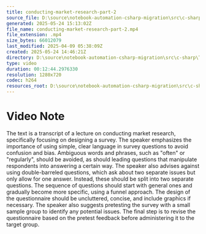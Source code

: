 ```yaml
---
title: conducting-market-research-part-2
source_file: D:\source\notebook-automation-csharp-migration\src\c-sharp\TestVideos\conducting-market-research-part-2.mp4
generated: 2025-05-24 15:13:02Z
file_name: conducting-market-research-part-2.mp4
file_extension: .mp4
size_bytes: 66012079
last_modified: 2025-04-09 05:38:09Z
created: 2025-05-24 14:46:21Z
directory: D:\source\notebook-automation-csharp-migration\src\c-sharp\TestVideos
type: video
duration: 00:12:44.2976330
resolution: 1280x720
codec: h264
resources_root: D:\source\notebook-automation-csharp-migration\src\c-sharp\TestVideos
---
```

# Video Note

The text is a transcript of a lecture on conducting market research, specifically focusing on designing a survey. The speaker emphasizes the importance of using simple, clear language in survey questions to avoid confusion and bias. Ambiguous words and phrases, such as "often" or "regularly", should be avoided, as should leading questions that manipulate respondents into answering a certain way. The speaker also advises against using double-barreled questions, which ask about two separate issues but only allow for one answer. Instead, these should be split into two separate questions. The sequence of questions should start with general ones and gradually become more specific, using a funnel approach. The design of the questionnaire should be uncluttered, concise, and include graphics if necessary. The speaker also suggests pretesting the survey with a small sample group to identify any potential issues. The final step is to revise the questionnaire based on the pretest feedback before administering it to the target group.
